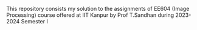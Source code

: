 This repository consists my solution to the assignments of EE604 (Image Processing) course offered at IIT Kanpur by Prof T.Sandhan during 2023-2024 Semester I